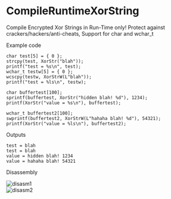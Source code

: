 # CompileRuntimeXorString
Compile Encrypted Xor Strings in Run-Time only! Protect against crackers/hackers/anti-cheats, Support for char and wchar_t

Example code

	char test[5] = { 0 };
	strcpy(test, XorStr("blah"));
	printf("test = %s\n", test);
	wchar_t testw[5] = { 0 };
	wcscpy(testw, XorStrW(L"blah"));
	printf("test = %ls\n", testw);

	char buffertest[100];
	sprintf(buffertest, XorStr("hidden blah! %d"), 1234);
	printf(XorStr("value = %s\n"), buffertest);

	wchar_t buffertest2[100];
	swprintf(buffertest2, XorStrW(L"hahaha blah! %d"), 54321);
	printf(XorStr("value = %ls\n"), buffertest2);


Outputs

	test = blah
	test = blah
	value = hidden blah! 1234
	value = hahaha blah! 54321

Disassembly

![disasm1](https://github.com/fatrolls/CompileRuntimeXorString/blob/master/screenshots/1.png)<br>
![disasm2](https://github.com/fatrolls/CompileRuntimeXorString/blob/master/screenshots/2.png)<br>
